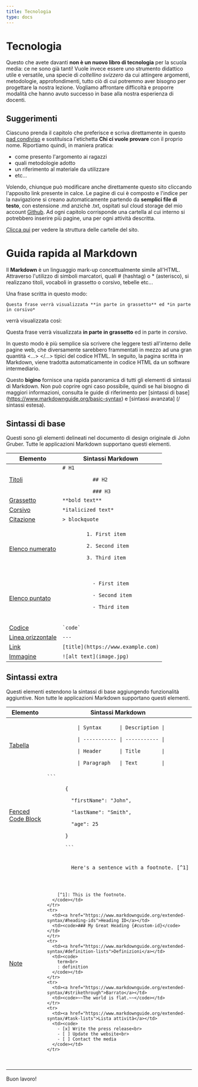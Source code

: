 ```yaml
---
title: Tecnologia
type: docs
---
```


# Tecnologia
Questo che avete davanti **non è un nuovo libro di tecnologia** per la scuola media: ce ne sono già tanti! Vuole invece essere uno strumento didattico utile e versatile, una specie di *coltellino svizzero* da cui attingere argomenti, metodologie, approfondimenti, tutto ciò di cui potremmo aver bisogno per progettare la nostra lezione. Vogliamo affrontare difficoltà e proporre modalità che hanno avuto successo in base alla nostra esperienza di docenti.

## Suggerimenti
Ciascuno prenda il capitolo che preferisce e scriva direttamente in questo [pad condiviso](https://mensuel.framapad.org/p/tecnologia) e sostituisca l'etichetta **Chi ci vuole provare** con il proprio nome. Riportiamo quindi, in maniera pratica:
- come presento l'argomento ai ragazzi
- quali metodologie adotto
- un riferimento al materiale da utilizzare
- etc...

Volendo, chiunque può modificare anche direttamente questo sito cliccando l'apposito link presente in calce. Le pagine di cui è composto e l'indice per la navigazione si creano automaticamente partendo da **semplici file di testo**, con estensione .md anzichè .txt, ospitati sul cloud storage del mio account [Github](https://github.com/). Ad ogni capitolo corrisponde una cartella al cui interno si potrebbero inserire più pagine, una per ogni attività descritta.

[Clicca qui](https://github.com/omartek/tecnologiadiclasse/tree/master/content/docs) per vedere la struttura delle cartelle del sito.

# Guida rapida al Markdown

Il **Markdown** è un linguaggio mark-up concettualmente simile all'HTML. Attraverso l'utilizzo di simboli marcatori, quali # (hashtag) o * (asterisco), si realizzano titoli, vocaboli in grassetto o corsivo, tebelle etc...

Una frase scritta in questo modo:

    Questa frase verrà visualizzata **in parte in grassetto** ed *in parte in corsivo*

verrà visualizzata così:

Questa frase verrà visualizzata **in parte in grassetto** ed in parte in *corsivo*.

In questo modo è più semplice sia scrivere che leggere testi all'interno delle pagine web, che diversamente sarebbero frammentati in mezzo ad una gran quantità <...> </...> tipici del codice HTML. In seguito, la pagina scritta in Markdown, viene tradotta automaticamente in codice HTML da un software intermediario.

Questo **bigino** fornisce una rapida panoramica di tutti gli elementi di sintassi di Markdown. Non può coprire ogni caso possibile, quindi se hai bisogno di maggiori informazioni, consulta le guide di riferimento per [sintassi di base] (https://www.markdownguide.org/basic-syntax) e [sintassi avanzata] (/ sintassi estesa).

## Sintassi di base

Questi sono gli elementi delineati nel documento di design originale di John Gruber. Tutte le applicazioni Markdown supportano questi elementi.

<table class="table table-bordered">
  <thead class="thead-light">
    <tr>
      <th>Elemento</th>
      <th>Sintassi Markdown</th>
    </tr>
  </thead>
  <tbody>
    <tr>
      <td><a href="https://www.markdownguide.org/basic-syntax/#headings">Titoli</a></td>
      <td><code># H1<br>
          ## H2<br>
          ### H3</code></td>
    </tr>
    <tr>
      <td><a href="https://www.markdownguide.org/basic-syntax/#bold">Grassetto</a></td>
      <td><code>**bold text**</code></td>
    </tr>
    <tr>
      <td><a href="https://www.markdownguide.org/basic-syntax/#italic">Corsivo</a></td>
      <td><code>*italicized text*</code></td>
    </tr>
    <tr>
      <td><a href="https://www.markdownguide.org/basic-syntax/#blockquotes-1">Citazione</a></td>
      <td><code>> blockquote</code></td>
    </tr>
    <tr>
      <td><a href="https://www.markdownguide.org/basic-syntax/#ordered-lists">Elenco numerato</a></td>
      <td><code>
        1. First item<br>
        2. Second item<br>
        3. Third item<br>
      </code></td>
    </tr>
    <tr>
      <td><a href="https://www.markdownguide.org/basic-syntax/#unordered-lists">Elenco puntato</a></td>
      <td>
        <code>
          - First item<br>
          - Second item<br>
          - Third item<br>
        </code>
      </td>
    </tr>
    <tr>
      <td><a href="https://www.markdownguide.org/basic-syntax/#code">Codice</a></td>
      <td><code>`code`</code></td>
    </tr>
    <tr>
      <td><a href="/basic-syntax/#horizontal-rules">Linea orizzontale</a></td>
      <td><code>---</code></td>
    </tr>
    <tr>
      <td><a href="https://www.markdownguide.org/basic-syntax/#horizontal-rules">Link</a></td>
      <td><code>[title](https://www.example.com)</code></td>
    </tr>
    <tr>
      <td><a href="https://www.markdownguide.org/basic-syntax/#images-1">Immagine</a></td>
      <td><code>![alt text](image.jpg)</code></td>
    </tr>
  </tbody>
</table>

## Sintassi extra

Questi elementi estendono la sintassi di base aggiungendo funzionalità aggiuntive. Non tutte le applicazioni Markdown supportano questi elementi.

<table class="table table-bordered">
  <thead class="thead-light">
    <tr>
      <th>Elemento</th>
      <th>Sintassi Markdown</th>
    </tr>
  </thead>
  <tbody>
    <tr>
      <td><a href="https://www.markdownguide.org/extended-syntax/#tables">Tabella</a></td>
      <td><code>
          | Syntax      | Description |<br>
          | ----------- | ----------- |<br>
          | Header      | Title       |<br>
          | Paragraph   | Text        |
      </code></td>
    </tr>
    <tr>
      <td><a href="https://www.markdownguide.org/extended-syntax/#fenced-code-blocks">Fenced Code Block</a></td>
      <td><code>```<br>
      {<br>
      &nbsp;&nbsp;"firstName": "John",<br>
      &nbsp;&nbsp;"lastName": "Smith",<br>
      &nbsp;&nbsp;"age": 25<br>
      }<br>
      ```
      </code></td>
    </tr>
    <tr>
      <td><a href="https://www.markdownguide.org/extended-syntax/#footnotes">Note</a></td>
      <td><code>
        Here's a sentence with a footnote. [^1]<br><br>

        [^1]: This is the footnote.
      </code></td>
    </tr>
    <tr>
      <td><a href="https://www.markdownguide.org/extended-syntax/#heading-ids">Heading ID</a></td>
      <td><code>### My Great Heading {#custom-id}</code></td>
    </tr>
    <tr>
      <td><a href="https://www.markdownguide.org/extended-syntax/#definition-lists">Definizioni</a></td>
      <td><code>
        term<br>
        : definition
      </code></td>
    </tr>
    <tr>
      <td><a href="https://www.markdownguide.org/extended-syntax/#strikethrough">Barrato</a></td>
      <td><code>~~The world is flat.~~</code></td>
    </tr>
    <tr>
      <td><a href="https://www.markdownguide.org/extended-syntax/#task-lists">Lista attività</a></td>
      <td><code>
        - [x] Write the press release<br>
        - [ ] Update the website<br>
        - [ ] Contact the media
      </code></td>
    </tr>
  </tbody>
</table>

Buon lavoro!